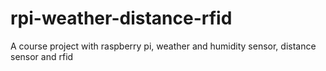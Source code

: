 # rpi-weather-distance-rfid
A course project with raspberry pi, weather and humidity sensor, distance sensor and rfid
